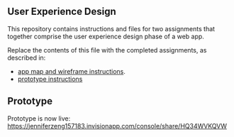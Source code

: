 ## User Experience Design

This repository contains instructions and files for two assignments that together comprise the user experience design phase of a web app.

Replace the contents of this file with the completed assignments, as described in:

- [app map and wireframe instructions](./instructions-app-map-wireframe.md).
- [prototype instructions](./instructions-prototype.md)

## Prototype

Prototype is now live: https://jenniferzeng157183.invisionapp.com/console/share/HQ34WVKQVW